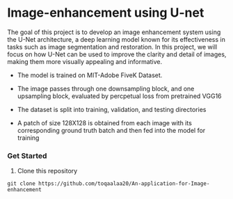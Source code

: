 # Image-enhancement using U-net

The goal of this project is to develop an image enhancement system using the U-Net architecture, a deep learning model known for its effectiveness in tasks such as image segmentation and restoration. In this project, we will focus on how U-Net can be used to improve the clarity and detail of images, making them more visually appealing and informative.

- The model is trained on MIT-Adobe FiveK Dataset.
- The image passes through one downsampling block, and one upsampling block, evaluated by percpetual loss from pretrained VGG16

- The dataset is split into training, validation, and testing directories
- A patch of size 128X128 is obtained from each image with its corresponding ground truth batch and then fed into the model for training
  
### Get Started 
1. Clone this repository
```
git clone https://github.com/toqaalaa20/An-application-for-Image-enhancement
```
